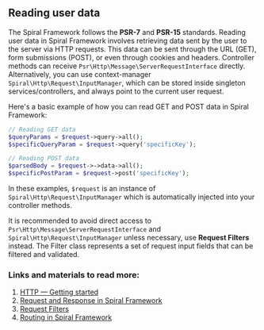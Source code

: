 ## Reading user data

The Spiral Framework follows the **PSR-7** and **PSR-15** standards. Reading user data in Spiral Framework involves 
retrieving data sent by the user to the server via HTTP requests. This data can be sent through the URL (GET), 
form submissions (POST), or even through cookies and headers. Controller methods can receive `Psr\Http\Message\ServerRequestInterface` 
directly. Alternatively, you can use context-manager `Spiral\Http\Request\InputManager`, which can be stored inside 
singleton services/controllers, and always point to the current user request.

Here's a basic example of how you can read GET and POST data in Spiral Framework:

```php
// Reading GET data
$queryParams = $request->query->all();
$specificQueryParam = $request->query('specificKey');

// Reading POST data
$parsedBody = $request->->data->all();
$specificPostParam = $request->post('specificKey');
```

In these examples, `$request` is an instance of `Spiral\Http\Request\InputManager` which is automatically injected 
into your controller methods.

It is recommended to avoid direct access to `Psr\Http\Message\ServerRequestInterface` and `Spiral\Http\Request\InputManager` 
unless necessary, use **Request Filters** instead. The Filter class represents a set of request input fields 
that can be filtered and validated.

### Links and materials to read more:
1. [HTTP — Getting started](https://spiral.dev/docs/http-configuration/current/en)
2. [Request and Response in Spiral Framework](https://spiral.dev/docs/http-requests/current/en)
3. [Request Filters](https://spiral.dev/docs/filters-filter/current/en)
4. [Routing in Spiral Framework](https://spiral.dev/docs/http-routing/current/en)

